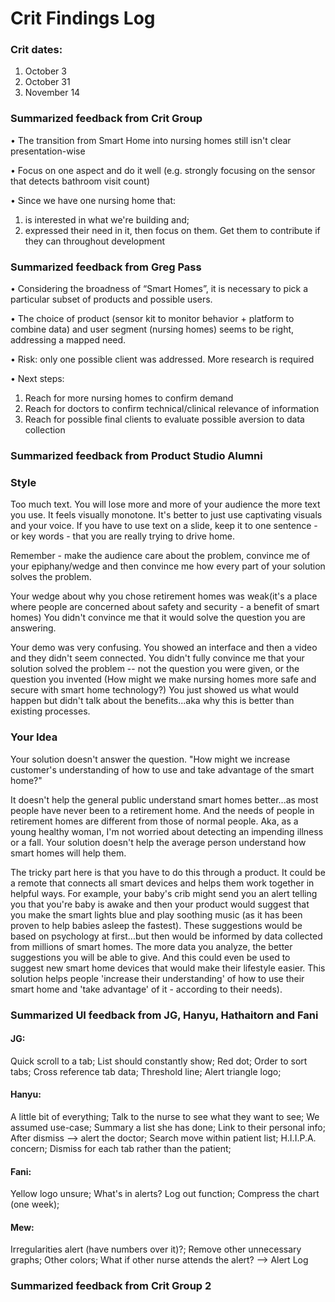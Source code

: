 # Crit Findings Log

### Crit dates:
1. October 3
2. October 31
3. November 14

### Summarized feedback from Crit Group

• The transition from Smart Home into nursing homes still isn't clear presentation-wise

• Focus on one aspect and do it well (e.g. strongly focusing on the sensor that detects bathroom visit count)

• Since we have one nursing home that:
1) is interested in what we're building and;
2) expressed their need in it, then focus on them. Get them to contribute if they can throughout development

### Summarized feedback from Greg Pass

• Considering the broadness of “Smart Homes”, it is necessary to pick a particular subset of products and possible users.

• The choice of product (sensor kit to monitor behavior + platform to combine data) and user segment (nursing homes) seems to be right, addressing a mapped need.

• Risk: only one possible client was addressed. More research is required

• Next steps:
  1)	Reach for more nursing homes to confirm demand
  2)	Reach for doctors to confirm technical/clinical relevance of information
  3)	Reach for possible final clients to evaluate possible aversion to data collection

### Summarized feedback from Product Studio Alumni

### Style
Too much text. You will lose more and more of your audience the more text you use. It feels visually monotone. It's better to just use captivating visuals and your voice. If you have to use text on a slide, keep it to one sentence - or key words - that you are really trying to drive home. 

Remember - make the audience care about the problem, convince me of your epiphany/wedge and then convince me how every part of your solution solves the problem. 

Your wedge about why you chose retirement homes was weak(it's a place where people are concerned about safety and security - a benefit of smart homes) You didn't convince me that it would solve the question you are answering. 

Your demo was very confusing. You showed an interface and then a video and they didn't seem connected. You didn't fully convince me that your solution solved the problem -- not the question you were given, or the question you invented (How might we make nursing homes more safe and secure with smart home technology?) You just showed us what would happen but didn't talk about the benefits...aka why this is better than existing processes. 


### Your Idea
Your solution doesn't answer the question. "How might we increase customer's understanding of how to use and take advantage of the smart home?"

It doesn't help the general public understand smart homes better...as most people have never been to a retirement home. And the needs of people in retirement homes are different from those of normal people. Aka, as a young healthy woman, I'm not worried about detecting an impending illness or a fall. Your solution doesn't help the average person understand how smart homes will help them.

The tricky part here is that you have to do this through a product. It could be a remote that connects all smart devices and helps them work together in helpful ways. For example, your baby's crib might send you an alert telling you that you're baby is awake and then your product would suggest that you make the smart lights blue and play soothing music (as it has been proven to help babies asleep the fastest). These suggestions would be based on psychology at first...but then would be informed by data collected from millions of smart homes. The more data you analyze, the better suggestions you will be able to give. And this could even be used to suggest new smart home devices that would make their lifestyle easier. This solution helps people 'increase their understanding' of how to use their smart home and 'take advantage' of it - according to their needs).

### Summarized UI feedback from JG, Hanyu, Hathaitorn and Fani
#### JG: 
Quick scroll to a tab;
List should constantly show;
Red dot;
Order to sort tabs;
Cross reference tab data;
Threshold line;
Alert triangle logo;

#### Hanyu:
A little bit of everything;
Talk to the nurse to see what they want to see;
We assumed use-case;
Summary a list she has done;
Link to their personal info;
After dismiss --> alert the doctor;
Search move within patient list;
H.I.I.P.A. concern;
Dismiss for each tab rather than the patient;

#### Fani:
Yellow logo unsure;
What's in alerts?
Log out function;
Compress the chart (one week);

#### Mew:
Irregularities alert (have numbers over it)?;
Remove other unnecessary graphs;
Other colors;
What if other nurse attends the alert? --> Alert Log


### Summarized feedback from Crit Group 2
